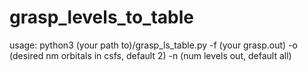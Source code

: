 # grasp_levels_to_table
usage: python3 (your path to)/grasp_ls_table.py -f (your grasp.out) -o (desired nm orbitals in csfs, default 2) -n (num levels out, default all)
